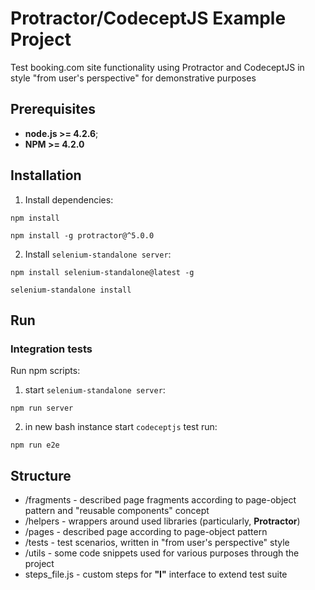# Protractor/CodeceptJS Example Project
Test booking.com site functionality using Protractor and CodeceptJS in style "from user's perspective" for demonstrative purposes 

## Prerequisites
* **node.js >= 4.2.6**;
* **NPM >= 4.2.0**

## Installation
1. Install dependencies: 
```
npm install
```

```
npm install -g protractor@^5.0.0
```
2. Install `selenium-standalone server`:
```
npm install selenium-standalone@latest -g 
```
```
selenium-standalone install
```

## Run 

### Integration tests
Run npm scripts:

1. start `selenium-standalone server`:
```
npm run server
```
2. in new bash instance start `codeceptjs` test run:
```
npm run e2e
```
## Structure
* /fragments - described page fragments according to page-object pattern and "reusable components" concept
* /helpers - wrappers around used libraries (particularly, **Protractor**)
* /pages - described page according to page-object pattern
* /tests - test scenarios, written in "from user's perspective" style
* /utils - some code snippets used for various purposes through the project
* steps_file.js - custom steps for **"I"** interface to extend test suite  

